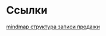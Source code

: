 # Ссылки
[mindmap структура записи продажи](https://www.mindmeister.com/app/map/3281518214?t=WEI6jjzFF4)

